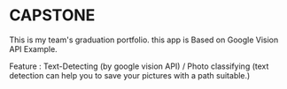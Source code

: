 # CAPSTONE

This is my team's graduation portfolio.
this app is Based on Google Vision API Example.

Feature : 
  Text-Detecting (by google vision API) / 
  Photo classifying (text detection can help you to save your pictures with a path suitable.)
